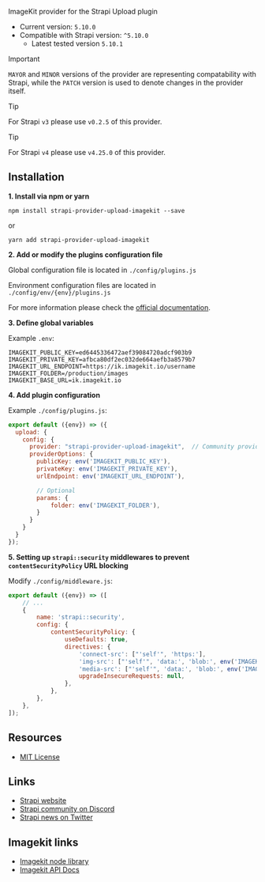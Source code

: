 ImageKit provider for the Strapi Upload plugin
- Current version: `5.10.0`
- Compatible with Strapi version: `^5.10.0`
  - Latest tested version `5.10.1`

> [!IMPORTANT]
> `MAYOR` and `MINOR` versions of the provider are representing compatability with Strapi, while the `PATCH` version is used to denote changes in the provider itself.

> [!TIP]
> For Strapi `v3` please use `v0.2.5` of this provider.

> [!TIP]
> For Strapi `v4` please use `v4.25.0` of this provider.

## Installation

**1. Install via npm or yarn**

```
npm install strapi-provider-upload-imagekit --save
```

or

```
yarn add strapi-provider-upload-imagekit
```

**2. Add or modify the plugins configuration file**

Global configuration file is located in `./config/plugins.js`

Environment configuration files are located in `./config/env/{env}/plugins.js`

For more information please check the [official documentation](https://docs.strapi.io/developer-docs/latest/plugins/upload.html#using-a-provider).

**3. Define global variables**

Example `.env`:

```dotenv
IMAGEKIT_PUBLIC_KEY=ed6445336472aef39084720adcf903b9
IMAGEKIT_PRIVATE_KEY=afbca80df2ec032de664aefb3a8579b7
IMAGEKIT_URL_ENDPOINT=https://ik.imagekit.io/username
IMAGEKIT_FOLDER=/production/images
IMAGEKIT_BASE_URL=ik.imagekit.io
```

**4. Add plugin configuration**

Example `./config/plugins.js`:

```js
export default ({env}) => ({
  upload: {
    config: {
      provider: "strapi-provider-upload-imagekit",  // Community providers need to have the full package name
      providerOptions: {
        publicKey: env('IMAGEKIT_PUBLIC_KEY'),
        privateKey: env('IMAGEKIT_PRIVATE_KEY'),
        urlEndpoint: env('IMAGEKIT_URL_ENDPOINT'),

        // Optional
        params: {
            folder: env('IMAGEKIT_FOLDER'),
        }
      }
    }
  }
});
```

**5. Setting up `strapi::security` middlewares to prevent `contentSecurityPolicy` URL blocking**

Modify `./config/middleware.js`:

```js
export default ({env}) => ([
    // ...
    {
        name: 'strapi::security',
        config: {
            contentSecurityPolicy: {
                useDefaults: true,
                directives: {
                    'connect-src': ["'self'", 'https:'],
                    'img-src': ["'self'", 'data:', 'blob:', env('IMAGEKIT_BASE_URL')],
                    'media-src': ["'self'", 'data:', 'blob:', env('IMAGEKIT_BASE_URL')],
                    upgradeInsecureRequests: null,
                },
            },
        },
    },
]);
```

## Resources
- [MIT License](LICENSE.md)

## Links
- [Strapi website](https://strapi.io/)
- [Strapi community on Discord](https://discord.strapi.io/)
- [Strapi news on Twitter](https://twitter.com/strapijs)

## Imagekit links
- [Imagekit node library](https://www.npmjs.com/package/imagekit)
- [Imagekit API Docs](https://docs.imagekit.io/api-reference/api-introduction)
